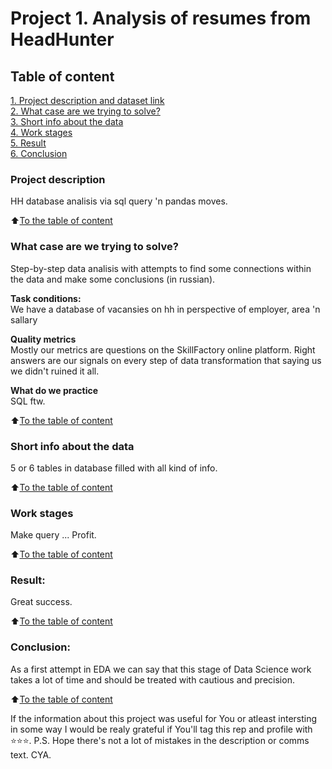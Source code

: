 # Project 1. Analysis of resumes from HeadHunter

## Table of content
[1. Project description and dataset link](README.md#Project-description)  
[2. What case are we trying to solve?](README.md#What-case-are-we-trying-to-solve?)  
[3. Short info about the data](README.md#Short-info-about-the-data)  
[4. Work stages](README.md#Work-stages)  
[5. Result](README.md#Result)    
[6. Conclusion](README.md#Conclusion) 

### Project description    
HH database analisis via sql query 'n pandas moves.

:arrow_up:[To the table of content](README.md#Table_of_content)


### What case are we trying to solve?    
Step-by-step data analisis with attempts to find some connections within the data and make some conclusions (in russian).

**Task conditions:**  
We have a database of vacansies on hh in perspective of employer, area 'n sallary

**Quality metrics**     
Mostly our metrics are questions on the SkillFactory online platform. Right answers are our signals on every 
step of data transformation that saying us we didn't ruined it all.

**What do we practice**     
SQL ftw.

:arrow_up:[To the table of content](README.md#Table_of_content)

### Short info about the data
5 or 6 tables in database filled with all kind of info.
  
:arrow_up:[To the table of content](README.md#Table_of_content)


### Work stages 
Make query
...
Profit.

:arrow_up:[To the table of content](README.md#Table_of_content)


### Result:  
Great success.

:arrow_up:[To the table of content](README.md#Table_of_content)


### Conclusion:  
As a first attempt in EDA we can say that this stage of Data Science work takes a lot of time and should be treated with
cautious and precision. 

:arrow_up:[To the table of content](README.md#Table_of_content)



If the information about this project was useful for You or atleast intersting in some way I would be realy grateful if You'll tag this rep and profile with ⭐️⭐️⭐️. P.S. Hope there's not a lot of mistakes in the description or comms text. CYA.